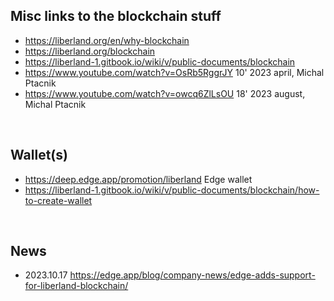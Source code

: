 
Misc links to the blockchain stuff
----------------------------------
* https://liberland.org/en/why-blockchain
* https://liberland.org/blockchain
* https://liberland-1.gitbook.io/wiki/v/public-documents/blockchain
* https://www.youtube.com/watch?v=OsRb5RggrJY 10' 2023 april, Michal Ptacnik
* https://www.youtube.com/watch?v=owcq6ZlLsOU 18' 2023 august, Michal Ptacnik
<br>

Wallet(s)
---------
* https://deep.edge.app/promotion/liberland Edge wallet
* https://liberland-1.gitbook.io/wiki/v/public-documents/blockchain/how-to-create-wallet
<br>

News
----
* 2023.10.17 https://edge.app/blog/company-news/edge-adds-support-for-liberland-blockchain/

<br>

